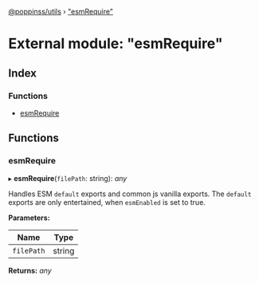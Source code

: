 [@poppinss/utils](../README.md) › ["esmRequire"](_esmrequire_.md)

# External module: "esmRequire"

## Index

### Functions

* [esmRequire](_esmrequire_.md#esmrequire)

## Functions

###  esmRequire

▸ **esmRequire**(`filePath`: string): *any*

Handles ESM `default` exports and common js vanilla exports. The `default`
exports are only entertained, when `esmEnabled` is set to true.

**Parameters:**

Name | Type |
------ | ------ |
`filePath` | string |

**Returns:** *any*
